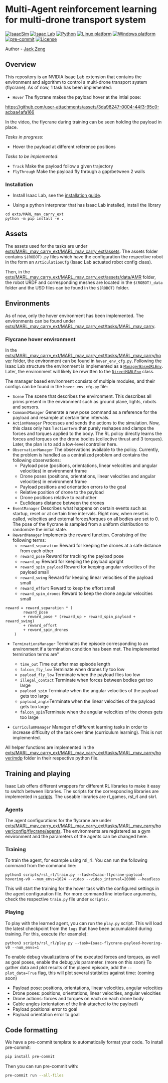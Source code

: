 # Multi-Agent reinforcement learning for multi-drone transport system

[![IsaacSim](https://img.shields.io/badge/IsaacSim-4.2.0-silver.svg)](https://docs.omniverse.nvidia.com/isaacsim/latest/overview.html)
[![Isaac Lab](https://img.shields.io/badge/IsaacLab-1.0.0-silver)](https://isaac-sim.github.io/IsaacLab)
[![Python](https://img.shields.io/badge/python-3.10-blue.svg)](https://docs.python.org/3/whatsnew/3.10.html)
[![Linux platform](https://img.shields.io/badge/platform-linux--64-orange.svg)](https://releases.ubuntu.com/20.04/)
[![Windows platform](https://img.shields.io/badge/platform-windows--64-orange.svg)](https://www.microsoft.com/en-us/)
[![pre-commit](https://img.shields.io/badge/pre--commit-enabled-brightgreen?logo=pre-commit&logoColor=white)](https://pre-commit.com/)
[![License](https://img.shields.io/badge/license-MIT-yellow.svg)](https://opensource.org/license/mit)

Author - [Jack Zeng](https://github.com/Jackkert)

## Overview 
This repository is an NVIDIA Isaac Lab extension that contains the environment and algorithm to control a multi-drone transport system (flycrane). As of now, 1 task has been implemented:

- `Hover` The flycrane makes the payload hover at the intial pose:


https://github.com/user-attachments/assets/3da98247-0004-44f3-95c0-acbaa4afa166

In the video, the flycrane during training can be seen holding the payload in place. 

*Tasks in progress*: 

- Hover the payload at different reference positions

*Tasks to be implemented*:

- `Track` Make the payload follow a given trajectory
- `FlyThrough` Make the payload fly through a gap/between 2 walls

### Installation

- Install Isaac Lab, see the [installation guide](https://isaac-sim.github.io/IsaacLab/source/setup/installation/index.html).

- Using a python interpreter that has Isaac Lab installed, install the library

```
cd exts/MARL_mav_carry_ext
python -m pip install -e .
```

## Assets

The assets used for the tasks are under [exts/MARL_mav_carry_ext/MARL_mav_carry_ext/assets](https://github.com/Jackkert/MARL_mav_ext/tree/main/exts/MARL_mav_carry_ext/MARL_mav_carry_ext/assets).
The assets folder contains `$(ROBOT).py` files which have the configuration the respective robot in the form an `ArticulationCfg` (Isaac Lab actuated robot config class).

Then, in the [exts/MARL_mav_carry_ext/MARL_mav_carry_ext/assets/data/AMR](https://github.com/Jackkert/MARL_mav_ext/tree/main/exts/MARL_mav_carry_ext/MARL_mav_carry_ext/assets/data/AMR) folder, the robot URDF and corresponding meshes are located in the `$(ROBOT)_data` folder and the USD files can be found in the `$(ROBOT)` folder.

## Environments

As of now, only the hover environment has been implemented. The environments can be found under [exts/MARL_mav_carry_ext/MARL_mav_carry_ext/tasks/MARL_mav_carry](https://github.com/Jackkert/MARL_mav_ext/tree/main/exts/MARL_mav_carry_ext/MARL_mav_carry_ext/tasks/MARL_mav_carry).

### Flycrane hover environment

In the [exts/MARL_mav_carry_ext/MARL_mav_carry_ext/tasks/MARL_mav_carry/hover](https://github.com/Jackkert/MARL_mav_ext/tree/main/exts/MARL_mav_carry_ext/MARL_mav_carry_ext/tasks/MARL_mav_carry/hover) folder, the environment can be found in `hover_env_cfg.py`. Following the Isaac Lab structure the environment is implemented as a [`ManagerBasedRLEnv`](https://isaac-sim.github.io/IsaacLab/source/api/lab/omni.isaac.lab.envs.html#omni.isaac.lab.envs.ManagerBasedRLEnv). Later, the environment will likely be rewritten to the [`DirectMARLEnv`](https://isaac-sim.github.io/IsaacLab/source/api/lab/omni.isaac.lab.envs.html#omni.isaac.lab.envs.DirectMARLEnv) class. 

The manager based environment consists of multiple modules, and their configs can be found in the `hover_env_cfg.py` file:

- `Scene` The scene that describes the environment. This describes all prims present in the environment such as ground plane, lights, robots and sensors.
- `CommandManager` Generate a new pose command as a reference for the payload and resample at certain time intervals.
- `ActionManager` Processes and sends the actions to the simulation. Now, this class only has 1 `ActionTerm` that purely reshapes and clamps the forces and torques applied to the body. The RL policy directly learns the forces and torques on the drone bodies (collective thrust and 3 torques). Later, the plan is to add a low-level controller here.
- `ObservationManager` The observations available to the policy. Currently, the problem is handled as a centralized problem and contains the following observations:
    - Payload pose (positions, orientations, linear velocities and angular velocities) in environment frame
    - Drone poses (positions, orientations, linear velocities and angular velocities) in environment frame
    - Payload positions and orientation errors to the goal
    - Relative position of drone to the payload
    - Drone positions relative to eachother
    - Euclideans distance between the drones
- `EventManager` Describes what happens on certain events such as startup, reset or at certain time intervals. Right now, when reset is called, velocities and external forces/torques on all bodies are set to 0. The pose of the flycrane is sampled from a uniform distribution to randomize the initial state.
- `RewardManager` Implements the reward function. Consisting of the following terms:
    - `reward_separation` Reward for keeping the drones at a safe distance from each other
    - `reward_pose` Reward for tracking the payload pose
    - `reward_up` Reward for keeping the payload upright
    - `reward_spin_payload` Reward for keeping angular velocities of the payload small
    - `reward_swing` Reward for keeping linear velocities of the payload small
    - `reward_effort` Reward to keep the effort small
    - `reward_spin_drones` Reward to keep the drone angular velocities small


```
reward = reward_separation * (
        reward_pose
        + reward_pose * (reward_up + reward_spin_payload + reward_swing)
        + reward_effort
        + reward_spin_drones
    )
```

- `TerminationsManager` Terminates the episode corresponding to an environment if a termination condition has been met. The implemented termination terms are"
    - `time_out` Time out after max episode length
    - `falcon_fly_low` Terminate when drones fly too low
    - `payload_fly_low` Terminate when the payload flies too low
    - `illegal_contact` Terminate when forces between bodies get too large
    - `payload_spin` Terminate when the angular velocities of the payload gets too large
    - `payload_angle`Terminate when the linear velocities of the payload gets too large
    - `falcon_spin`Terminate when the angular velocities of the drones gets too large

- `CurriculumManager` Manager of different learning tasks in order to increase difficulty of the task over time (curriculum learning). This is not implemented.

All helper functions are implemented in the [exts/MARL_mav_carry_ext/MARL_mav_carry_ext/tasks/MARL_mav_carry/hover/mdp](https://github.com/Jackkert/MARL_mav_ext/tree/main/exts/MARL_mav_carry_ext/MARL_mav_carry_ext/tasks/MARL_mav_carry/hover/mdp) folder in their respective python file.

## Training and playing
Isaac Lab offers different wrappers for different RL libraries to make it easy to switch between libraries. The scripts for the corresponding libraries are implemented in [scripts](https://github.com/Jackkert/MARL_mav_ext/tree/main/scripts). The useable libraries are rl_games, rsl_rl and skrl. 

### Agents
The agent configurations for the flycrane are under [exts/MARL_mav_carry_ext/MARL_mav_carry_ext/tasks/MARL_mav_carry/hover/config/flycrane/agents](https://github.com/Jackkert/MARL_mav_ext/tree/main/exts/MARL_mav_carry_ext/MARL_mav_carry_ext/tasks/MARL_mav_carry/hover/config/flycrane/agents). The environments are registered as a gym environment and the parameters of the agents can be changed here. 

### Training
To train the agent, for example using rsl_rl. You can run the following command from the command line:

`python3 scripts/rsl_rl/train.py --task=Isaac-flycrane-payload-hovering-v0 --num_envs=1024 --video --video_interval=20000 --headless`

This will start the training for the hover task with the configured settings in the agent configuration file. For more command line interface arguments, check the respective `train.py` file under `scripts/`.


### Playing
To play with the learned agent, you can run the `play.py` script. This will load the latest checkpoint from the `logs` that have been accumulated during training. For this, execute (for example):

`python3 scripts/rsl_rl/play.py --task=Isaac-flycrane-payload-hovering-v0 --num_envs=1`

To enable debug visualizations of the executed forces and torques, as well as goal poses, enable the debug_vis parameter. (more on this soon)
To gather data and plot results of the played episode, add the `--plot_data=True` flag, this will plot several statistics against time: (coming soon)

- Payload pose: positions, orientations, linear velocities, angular velocities
- Drone poses: positions, orientations, linear velocities, angular velocities
- Drone actions: forces and torques on each on each drone body
- Cable angles (orientation of the link attached to the payload)
- Payload positional error to goal
- Payload orientation error to goal

## Code formatting

We have a pre-commit template to automatically format your code.
To install pre-commit:

```bash
pip install pre-commit
```

Then you can run pre-commit with:

```bash
pre-commit run --all-files
```

